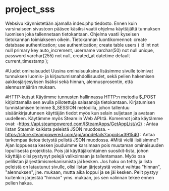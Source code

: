 # project_sss
Websivu käynnistetään ajamalla index.php tiedosto. Ennen kuin varsinaiseen sivustoon pääsee käsiksi vaatii ohjelma käyttäjältä tunnuksen luomisen joka tallennetaan tietokantaan. Ohjelma vaatii kyseisen tietokannan toimiakseen oikein. Tietokannan luontikomennot: 
create database authentication;
use authentication;
create table users (
    id int not null primary key auto_increment,
    username varchar(50) not null unique,
    password varchar(255) not null,
    created_at datetime default current_timestamp
    );
    
#Uudet ominaisuudet
Uusina ominaisuuksina lisäsimme sivulle toimivat tunnuksen luomis- ja kirjautumismahdollisuudet, sekä pelien hakemisen aakkosjärjesyksen lisäksi sekä hinnan, alennusprosentin, että alennusmäärän mukaan.

#HTTP-kutsut
Käytimme tunnusten hallinnassa HTTP:n metodia $_POST kirjoittamalla sen avulla piilotettuja salasanoja tietokantaan. Kirjatumisen tunnistamisen teimme $_SESSION metodilla, johon tallentuu sisäänkirjautuneen käyttäjän tiedot myös kun selain suljetaan ja avataan uudelleen. Käytämme myös Steam:in Web API:tä. Komennot joita käytämme ovat:
                                                                                                                                                                                                                                                                                -https://api.steampowered.com/ISteamApps/GetAppList/v2/ : Antaa listan Steamin kaikista peleistä JSON muodossa.
                                                                                                                                                                                                                                                                                -https://store.steampowered.com/api/appdetails?appids=391540 : Antaa tarkempaa tietoa tietystä pelistä JSON muodossa.
#Mitä vielä lisäisimme?
Ajan loppuessa kesken jouduimme karsimaan pois muutaman ominaisuuden lopullisesta projektista. Pois jäi käyttäjäkohtainen suosikit-lista, johon käyttäjä olisi pystynyt pelejä valikoimaan ja tallentamaan. Myös osa pelilistan järjestämismekanismista jäi kesken. Jos haku on tehty ja lista peleistä on latautunut sivulle, olisi listan järjestystä voinut vaihtaa "hinnan", "alennuksen", jne. mukaan, mutta aika loppui ja se jäi kesken. 
                                                                                                                                                                                                            Pelit pystyy kuitenkin järjestää "hinnan" yms. mukaan, jos sen valinnan tekee ennen pelien hakua.
 
 